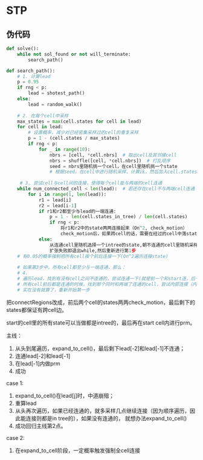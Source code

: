 # STP

## 伪代码

```python
def solve():
    while not sol_found or not will_terminate:
        search_path()

def search_path():
    # 1. 计算lead
    p = 0.95
    if rng < p:
        lead = shotest_path()
    else:
        lead = random_walk()
    
    # 2. 在每个cell中采样
    max_states = max(cell.states for cell in lead)
    for cell in lead:
        # 设置概率，减少对已经密集采样过的cell的重复采样
    	p = 1 - (cell.states / max_states)
        if rng < p:
            for _ in range(10):
                nbrs = [cell, *cell.nbrs]  # 取出cell及其邻接cell
                nbrs = shuffle([cell, *cell.nbrs])  # 打乱顺序
                seed = nbrs里随机挑一个cell，在cell里随机挑一个state
                # 根据seed，在cell中进行随机采样、计算ik，然后加入cell.states里
     
     # 3. 尝试cell与cell间的连接，使得每个cell能与两端的cell连通
    while num_connected_cell < len(lead):  # 若还存在cell不与两端cell连通
		for i in range(1, len(lead)):
            r1 = lead[i]
            r2 = lead[i-1]
            if r1和r2都至少与lead的一端连通:
                p = 1 - len(cell.states_in_tree) / len(cell.states)
                if rng < p:
                    将r1和r2中的state两两连接起来（On^2, check_motion）
                    check_motion后，如果跨cell的话，需要在经过的cell中落state
            else:
                从连通cell里随机选择一个intree的state,朝不连通的cell里随机采样的一个state进行check_motion以扩张
                扩张失败即退出while,然后重新进行第1步
    # 有0.05的概率强制把所有cell挨个前后连接一下(On^2遍历连接state)
    
    # 如果第3步中，所有cell都至少与一端连通，那么：
    # 4.
    # 遍历lead，找到有没有cell之间不连通的，尝试连通一下(就是前一个和start连，后一个和goal连，这俩不连通)
    # 所有cell前后都是连通的时候，找到那个同时和两端了连通的cell，尝试内部连接（内部用prm的方法）
    # 实在没有就算了，重新开始第一步
```

把connectRegions改成，前后两个cell的states两两check_motion，最后剩下的states都保证有跨cell边。

start的cell里的所有state可以当做都是intree的，最后再在start cell内进行prm。



主线：

1. 从头到尾遍历，expand_to_cell()，最后剩下lead[-2]和lead[-1]不连通；
2. 连通lead[-2]和lead[-1]
3. 在lead[-1]内做prm
4. 成功

case 1:

1. expand_to_cell()在lead[j]时，中道崩殂；
2. 重算lead
3. 从头再次遍历，如果已经连通的，就多采样几点继续连接（因为顺序遍历，因此能连接则都是in tree的），如果没有连通的， 就想办法expand_to_cell()
4. 成功回归主线第2点。

case 2:

1. 在expand_to_cell阶段，一定概率触发强制全cell连接